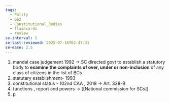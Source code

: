 ```yaml
---
tags:
  - Polity
  - GS2
  - Constitutional_Bodies
  - flashcards
  - review
se-interval: 1
se-last-reviewed: 2025-07-16T02:47:31
se-ease: 2.5
---
```

1. mandal case judgement 1992 -> SC directed govt to establish a statutory body to **examine the complaints of over, under or non-inclusion** of any class of citizens in the list of BCs
2. statutary establishment- 1993
3. constitutional status - 102nd CAA , 2018 -> Art. 338-B
4. functions , report and powers -> [[National commission for SCs]]
5. p